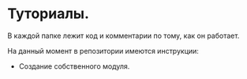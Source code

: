 # Туториалы.

В каждой папке лежит код и комментарии по тому, как он работает.

На данный момент в репозитории имеются инструкции:
* Создание собственного модуля.
